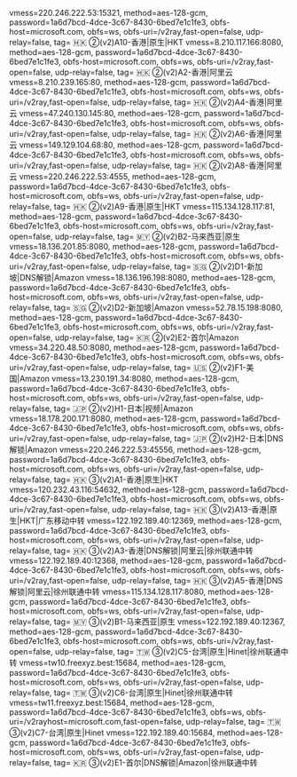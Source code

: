 vmess=220.246.222.53:15321, method=aes-128-gcm, password=1a6d7bcd-4dce-3c67-8430-6bed7e1c1fe3, obfs-host=microsoft.com, obfs=ws, obfs-uri=/v2ray,fast-open=false, udp-relay=false, tag= 🇭🇰 ②(v2)A10-香港|原生|HKT
vmess=8.210.117.166:8080, method=aes-128-gcm, password=1a6d7bcd-4dce-3c67-8430-6bed7e1c1fe3, obfs-host=microsoft.com, obfs=ws, obfs-uri=/v2ray,fast-open=false, udp-relay=false, tag= 🇭🇰 ②(v2)A2-香港|阿里云
vmess=8.210.239.165:80, method=aes-128-gcm, password=1a6d7bcd-4dce-3c67-8430-6bed7e1c1fe3, obfs-host=microsoft.com, obfs=ws, obfs-uri=/v2ray,fast-open=false, udp-relay=false, tag= 🇭🇰 ②(v2)A4-香港|阿里云
vmess=47.240.130.145:80, method=aes-128-gcm, password=1a6d7bcd-4dce-3c67-8430-6bed7e1c1fe3, obfs-host=microsoft.com, obfs=ws, obfs-uri=/v2ray,fast-open=false, udp-relay=false, tag= 🇭🇰 ②(v2)A6-香港|阿里云
vmess=149.129.104.68:80, method=aes-128-gcm, password=1a6d7bcd-4dce-3c67-8430-6bed7e1c1fe3, obfs-host=microsoft.com, obfs=ws, obfs-uri=/v2ray,fast-open=false, udp-relay=false, tag= 🇭🇰 ②(v2)A8-香港|阿里云
vmess=220.246.222.53:4555, method=aes-128-gcm, password=1a6d7bcd-4dce-3c67-8430-6bed7e1c1fe3, obfs-host=microsoft.com, obfs=ws, obfs-uri=/v2ray,fast-open=false, udp-relay=false, tag= 🇭🇰 ②(v2)A9-香港|原生|HKT
vmess=115.134.128.117:81, method=aes-128-gcm, password=1a6d7bcd-4dce-3c67-8430-6bed7e1c1fe3, obfs-host=microsoft.com, obfs=ws, obfs-uri=/v2ray,fast-open=false, udp-relay=false, tag= 🇲🇾 ②(v2)B2-马来西亚|原生
vmess=18.136.201.85:8080, method=aes-128-gcm, password=1a6d7bcd-4dce-3c67-8430-6bed7e1c1fe3, obfs-host=microsoft.com, obfs=ws, obfs-uri=/v2ray,fast-open=false, udp-relay=false, tag= 🇸🇬 ②(v2)D1-新加坡|DNS解锁|Amazon
vmess=18.136.196.198:8080, method=aes-128-gcm, password=1a6d7bcd-4dce-3c67-8430-6bed7e1c1fe3, obfs-host=microsoft.com, obfs=ws, obfs-uri=/v2ray,fast-open=false, udp-relay=false, tag= 🇸🇬 ②(v2)D2-新加坡|Amazon
vmess=52.78.15.198:8080, method=aes-128-gcm, password=1a6d7bcd-4dce-3c67-8430-6bed7e1c1fe3, obfs-host=microsoft.com, obfs=ws, obfs-uri=/v2ray,fast-open=false, udp-relay=false, tag= 🇰🇷 ②(v2)E2-首尔|Amazon
vmess=34.220.48.50:8080, method=aes-128-gcm, password=1a6d7bcd-4dce-3c67-8430-6bed7e1c1fe3, obfs-host=microsoft.com, obfs=ws, obfs-uri=/v2ray,fast-open=false, udp-relay=false, tag= 🇺🇸 ②(v2)F1-美国|Amazon
vmess=13.230.191.34:8080, method=aes-128-gcm, password=1a6d7bcd-4dce-3c67-8430-6bed7e1c1fe3, obfs-host=microsoft.com, obfs=ws, obfs-uri=/v2ray,fast-open=false, udp-relay=false, tag= 🇯🇵 ②(v2)H1-日本|视频|Amazon
vmess=18.178.200.171:8080, method=aes-128-gcm, password=1a6d7bcd-4dce-3c67-8430-6bed7e1c1fe3, obfs-host=microsoft.com, obfs=ws, obfs-uri=/v2ray,fast-open=false, udp-relay=false, tag= 🇯🇵 ②(v2)H2-日本|DNS解锁|Amazon
vmess=220.246.222.53:45556, method=aes-128-gcm, password=1a6d7bcd-4dce-3c67-8430-6bed7e1c1fe3, obfs-host=microsoft.com, obfs=ws, obfs-uri=/v2ray,fast-open=false, udp-relay=false, tag= 🇭🇰 ③(v2)A1-香港|原生|HKT
vmess=120.232.43.116:54632, method=aes-128-gcm, password=1a6d7bcd-4dce-3c67-8430-6bed7e1c1fe3, obfs-host=microsoft.com, obfs=ws, obfs-uri=/v2ray,fast-open=false, udp-relay=false, tag= 🇭🇰 ③(v2)A13-香港|原生|HKT|广东移动中转
vmess=122.192.189.40:12369, method=aes-128-gcm, password=1a6d7bcd-4dce-3c67-8430-6bed7e1c1fe3, obfs-host=microsoft.com, obfs=ws, obfs-uri=/v2ray,fast-open=false, udp-relay=false, tag= 🇭🇰 ③(v2)A3-香港|DNS解锁|阿里云|徐州联通中转
vmess=122.192.189.40:12368, method=aes-128-gcm, password=1a6d7bcd-4dce-3c67-8430-6bed7e1c1fe3, obfs-host=microsoft.com, obfs=ws, obfs-uri=/v2ray,fast-open=false, udp-relay=false, tag= 🇭🇰 ③(v2)A5-香港|DNS解锁|阿里云|徐州联通中转
vmess=115.134.128.117:8080, method=aes-128-gcm, password=1a6d7bcd-4dce-3c67-8430-6bed7e1c1fe3, obfs-host=microsoft.com, obfs=ws, obfs-uri=/v2ray,fast-open=false, udp-relay=false, tag= 🇲🇾 ③(v2)B1-马来西亚|原生
vmess=122.192.189.40:12367, method=aes-128-gcm, password=1a6d7bcd-4dce-3c67-8430-6bed7e1c1fe3, obfs-host=microsoft.com, obfs=ws, obfs-uri=/v2ray,fast-open=false, udp-relay=false, tag= 🇹🇼 ③(v2)C5-台湾|原生|Hinet|徐州联通中转
vmess=tw10.freexyz.best:15684, method=aes-128-gcm, password=1a6d7bcd-4dce-3c67-8430-6bed7e1c1fe3, obfs-host=microsoft.com, obfs=ws, obfs-uri=/v2ray,fast-open=false, udp-relay=false, tag= 🇹🇼 ③(v2)C6-台湾|原生|Hinet|徐州联通中转
vmess=tw11.freexyz.best:15684, method=aes-128-gcm, password=1a6d7bcd-4dce-3c67-8430-6bed7e1c1fe3, obfs=ws, obfs-uri=/v2rayhost=microsoft.com,fast-open=false, udp-relay=false, tag= 🇹🇼 ③(v2)C7-台湾|原生|Hinet
vmess=122.192.189.40:15684, method=aes-128-gcm, password=1a6d7bcd-4dce-3c67-8430-6bed7e1c1fe3, obfs-host=microsoft.com, obfs=ws, obfs-uri=/v2ray,fast-open=false, udp-relay=false, tag= 🇰🇷 ③(v2)E1-首尔|DNS解锁|Amazon|徐州联通中转
